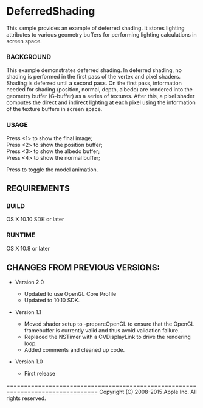 # DeferredShading #

This sample provides an example of deferred shading. It stores lighting attributes to various geometry buffers for performing lighting calculations in screen space.

### BACKGROUND ###

This example demonstrates deferred shading. In deferred shading, no shading is performed in the first pass of the vertex and pixel shaders. Shading is deferred until a second pass. On the first pass, information needed for shading (position, normal, depth, albedo) are rendered into the geometry buffer (G-buffer) as a series of textures. After this, a pixel shader computes the direct and indirect lighting at each pixel using the information of the texture buffers in screen space.

### USAGE ###

Press <1> to show the final image;  
Press <2> to show the position buffer;  
Press <3> to show the albedo buffer;  
Press <4> to show the normal buffer;  

Press <space> to toggle the model animation.


REQUIREMENTS
----------------------------------

### BUILD ###
OS X 10.10 SDK or later

### RUNTIME ###
OS X 10.8 or later


CHANGES FROM PREVIOUS VERSIONS:
----------------------------------

+ Version 2.0 
  - Updated to use OpenGL Core Profile
  - Updated to 10.10 SDK.

+ Version 1.1 
  - Moved shader setup to -prepareOpenGL to ensure that the OpenGL framebuffer is currently valid and thus avoid validation failure. . 
  - Replaced the NSTimer with a CVDisplayLink to drive the rendering loop.  
  - Added comments and cleaned up code.

+ Version 1.0 
  - First release


================================================================================
Copyright (C) 2008-2015 Apple Inc. All rights reserved.
